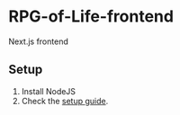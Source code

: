 # RPG-of-Life-frontend
Next.js frontend


## Setup

1. Install NodeJS
2. Check the [setup guide](https://nextjs.org/learn/basics/create-nextjs-app/setup).

